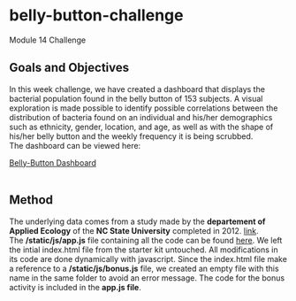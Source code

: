 # belly-button-challenge
Module 14 Challenge


## Goals and Objectives ##
In this week challenge, we have created a dashboard that displays the bacterial population found in the belly button of 153 subjects. A visual exploration is made possible to identify possible correlations between the distribution of bacteria found on an individual and his/her demographics such as ethnicity, gender, location, and age, as well as with the shape of his/her belly button and the weekly frequency it is being scrubbed. <br>
The dashboard can be viewed here: 

[Belly-Button Dashboard](https://xoffvsg.github.io/belly-button-challenge/)
<br><br>

## Method ##
The underlying data comes from a study made by the __departement of Applied Ecology__ of the __NC State University__ completed in 2012. [link](https://robdunnlab.com/projects/belly-button-biodiversity/).
<br> 
The __/static/js/app.js__ file containing all the code can be found [here](https://github.com/xoffvsg/belly-button-challenge/blob/main/static/js/app.js).
We left the intial index.html file from the starter kit untouched. All modifications in its code are done dynamically with javascript. Since the index.html file make a reference to a __/static/js/bonus.js__ file, we created an empty file with this name in the same folder to avoid an error message. The code for the bonus activity is included in the __app.js file__.<br>
<br><br>